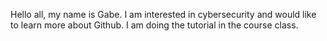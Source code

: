 Hello all, my name is Gabe. I am interested in cybersecurity and would like to learn more about Github. I am doing the tutorial in the course class.
